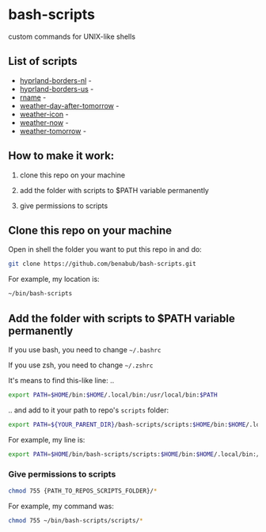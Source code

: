 # bash-scripts
custom commands for UNIX-like shells

## List of scripts

- [hyprland-borders-nl](./docs/hyprland-borders-nl.md) - 
- [hyprland-borders-us](./docs/hyprland-borders-us.md) - 
- [rname](./docs/rname.md) - 
- [weather-day-after-tomorrow](./docs/weather-day-after-tomorrow.md) - 
- [weather-icon](./docs/weather-icon.md) - 
- [weather-now](./docs/weather-now.md) - 
- [weather-tomorrow](./docs/weather-tomorrow.md) - 

## How to make it work:

1. clone this repo on your machine

2. add the folder with scripts to $PATH variable permanently

3. give permissions to scripts

## Clone this repo on your machine

Open in shell the folder you want to put this repo in and do:

```bash
git clone https://github.com/benabub/bash-scripts.git
```

For example, my location is:

```bash
~/bin/bash-scripts
```

## Add the folder with scripts to $PATH variable permanently

If you use bash, you need to change `~/.bashrc`

If you use zsh, you need to change `~/.zshrc`

It's means to find this-like line: ..

```bash
export PATH=$HOME/bin:$HOME/.local/bin:/usr/local/bin:$PATH
```

.. and add to it your path to repo's `scripts` folder:

```bash
export PATH=${YOUR_PARENT_DIR}/bash-scripts/scripts:$HOME/bin:$HOME/.local/bin:/usr/local/bin:$PATH
```

For example, my line is:

```bash
export PATH=$HOME/bin/bash-scripts/scripts:$HOME/bin:$HOME/.local/bin:/usr/local/bin:$PATH
```

### Give permissions to scripts

```bash
chmod 755 {PATH_TO_REPOS_SCRIPTS_FOLDER}/*
```

For example, my command was:

```bash
chmod 755 ~/bin/bash-scripts/scripts/*
```
